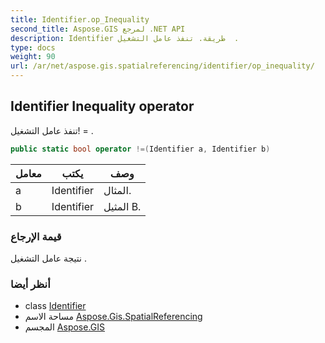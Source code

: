 ```yaml
---
title: Identifier.op_Inequality
second_title: Aspose.GIS لمرجع .NET API
description: Identifier طريقة. تنفذ عامل التشغيل  .
type: docs
weight: 90
url: /ar/net/aspose.gis.spatialreferencing/identifier/op_inequality/
---
```

## Identifier Inequality operator

تنفذ عامل التشغيل! = .

```csharp
public static bool operator !=(Identifier a, Identifier b)
```

| معامل | يكتب | وصف |
| --- | --- | --- |
| a | Identifier | المثال. |
| b | Identifier | المثيل B. |

### قيمة الإرجاع

نتيجة عامل التشغيل .

### أنظر أيضا

* class [Identifier](../)
* مساحة الاسم [Aspose.Gis.SpatialReferencing](../../identifier/)
* المجسم [Aspose.GIS](../../../)


